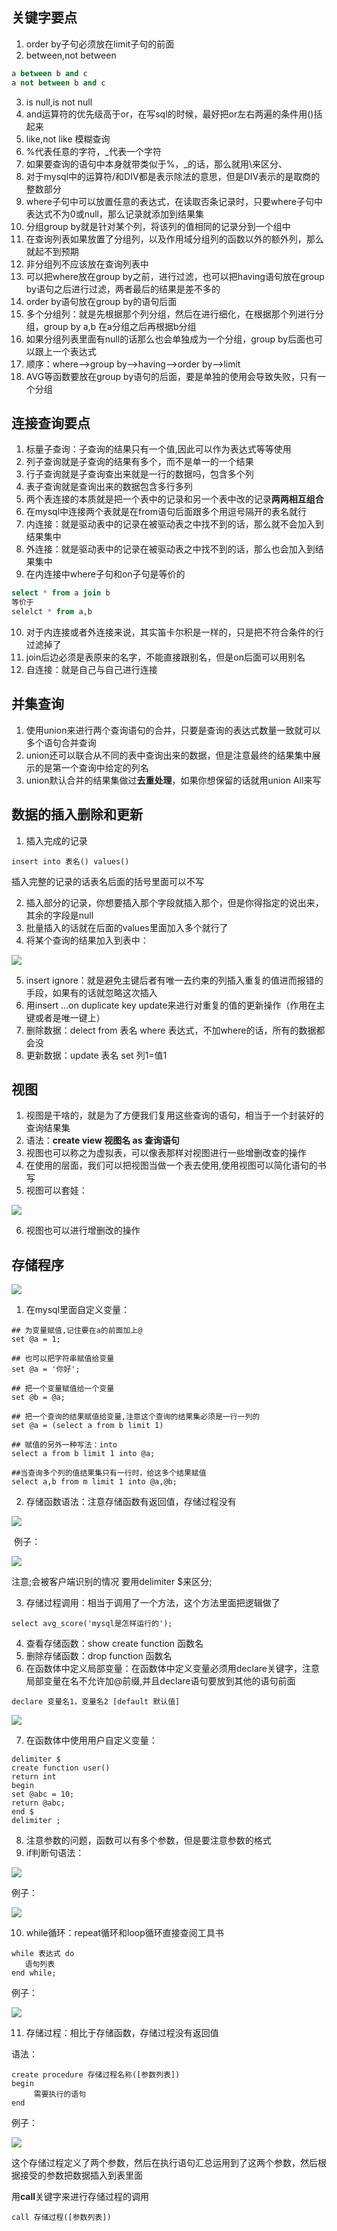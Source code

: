 ## 关键字要点

1. order by子句必须放在limit子句的前面
2. between,not between

```sql
a between b and c
a not between b and c
```

3. is null,is not null
4. and运算符的优先级高于or，在写sql的时候，最好把or左右两遍的条件用()括起来
5. like,not like 模糊查询
6. %代表任意的字符，_代表一个字符
7. 如果要查询的语句中本身就带类似于%，_的话，那么就用\来区分、
8. 对于mysql中的运算符/和DIV都是表示除法的意思，但是DIV表示的是取商的整数部分
9. where子句中可以放置任意的表达式，在读取否条记录时，只要where子句中表达式不为0或null，那么记录就添加到结果集
10. 分组group by就是针对某个列，将该列的值相同的记录分到一个组中
11. 在查询列表如果放置了分组列，以及作用域分组列的函数以外的额外列，那么就起不到预期
12. 非分组列不应该放在查询列表中
13. 可以把where放在group by之前，进行过滤，也可以把having语句放在group by语句之后进行过滤，两者最后的结果是差不多的
14. order by语句放在group by的语句后面
15. 多个分组列：就是先根据那个列分组，然后在进行细化，在根据那个列进行分组，group by a,b 在a分组之后再根据b分组
16. 如果分组列表里面有null的话那么也会单独成为一个分组，group by后面也可以跟上一个表达式
17. 顺序：where-->group by-->having-->order by-->limit
18. AVG等函数要放在group by语句的后面，要是单独的使用会导致失败，只有一个分组



## 连接查询要点

1. 标量子查询：子查询的结果只有一个值,因此可以作为表达式等等使用
2. 列子查询就是子查询的结果有多个，而不是单一的一个结果
3. 行子查询就是子查询查出来就是一行的数据吗，包含多个列
4. 表子查询就是查询出来的数据包含多行多列
5. 两个表连接的本质就是把一个表中的记录和另一个表中改的记录**两两相互组合**
6. 在mysql中连接两个表就是在from语句后面跟多个用逗号隔开的表名就行
7. 内连接：就是驱动表中的记录在被驱动表之中找不到的话，那么就不会加入到结果集中
8. 外连接：就是驱动表中的记录在被驱动表之中找不到的话，那么也会加入到结果集中
9. 在内连接中where子句和on子句是等价的

```sql
select * from a join b
等价于
selelct * from a,b
```

10. 对于内连接或者外连接来说，其实笛卡尔积是一样的，只是把不符合条件的行过滤掉了
11. join后边必须是表原来的名字，不能直接跟别名，但是on后面可以用别名
12. 自连接：就是自己与自己进行连接



## 并集查询

1. 使用union来进行两个查询语句的合并，只要是查询的表达式数量一致就可以多个语句合并查询
2. union还可以联合从不同的表中查询出来的数据，但是注意最终的结果集中展示的是第一个查询中给定的列名
3. union默认合并的结果集做过**去重处理**，如果你想保留的话就用union All来写



## 数据的插入删除和更新

1. 插入完成的记录

```mysql
insert into 表名() values()
```

插入完整的记录的话表名后面的括号里面可以不写

2. 插入部分的记录，你想要插入那个字段就插入那个，但是你得指定的说出来，其余的字段是null
3. 批量插入的话就在后面的values里面加入多个就行了
4. 将某个查询的结果加入到表中：

![](https://github.com/JOYBOY-777/ReadStudyNote/blob/main/javaimg/Mysql%E6%98%AF%E6%80%8E%E6%A0%B7%E8%BF%90%E8%A1%8C%E7%9A%84%E5%9B%BE%E7%89%87/5c1b729b36403a596f606d81dffbbfa.png?raw=true)

5. insert ignore：就是避免主键后者有唯一去约束的列插入重复的值进而报错的手段，如果有的话就忽略这次插入
6. 用insert ...on duplicate key update来进行对重复的值的更新操作（作用在主键或者是唯一键上）
7. 删除数据：delect from 表名 where 表达式，不加where的话，所有的数据都会没
8. 更新数据：update 表名 set 列1=值1



## 视图

1. 视图是干啥的，就是为了方便我们复用这些查询的语句，相当于一个封装好的查询结果集
2. 语法：**create view 视图名 as 查询语句**
3. 视图也可以称之为虚拟表，可以像表那样对视图进行一些增删改查的操作
4. 在使用的层面，我们可以把视图当做一个表去使用,使用视图可以简化语句的书写
5. 视图可以套娃：

![](https://github.com/JOYBOY-777/ReadStudyNote/blob/main/javaimg/Mysql%E6%98%AF%E6%80%8E%E6%A0%B7%E8%BF%90%E8%A1%8C%E7%9A%84%E5%9B%BE%E7%89%87/7849296a4f337546082f4d89f22b7bf.jpg?raw=true)

6. 视图也可以进行增删改的操作



## 存储程序

![](https://github.com/JOYBOY-777/ReadStudyNote/blob/main/javaimg/Mysql%E6%98%AF%E6%80%8E%E6%A0%B7%E8%BF%90%E8%A1%8C%E7%9A%84%E5%9B%BE%E7%89%87/45b410241875ade1bee839f04a088a0.jpg?raw=true)

1. 在mysql里面自定义变量：

```mysql
## 为变量赋值,记住要在a的前面加上@
set @a = 1;

## 也可以把字符串赋值给变量
set @a = '你好';

## 把一个变量赋值给一个变量
set @b = @a;

## 把一个查询的结果赋值给变量,注意这个查询的结果集必须是一行一列的
set @a = (select a from b limit 1)

## 赋值的另外一种写法：into
select a from b limit 1 into @a;

##当查询多个列的值结果集只有一行时，给这多个结果赋值
select a,b from m limit 1 into @a,@b;
```



2. 存储函数语法：注意存储函数有返回值，存储过程没有

![](https://github.com/JOYBOY-777/ReadStudyNote/blob/main/javaimg/Mysql%E6%98%AF%E6%80%8E%E6%A0%B7%E8%BF%90%E8%A1%8C%E7%9A%84%E5%9B%BE%E7%89%87/22ff29c56862b441cb8fc2d8b0d5506.jpg?raw=true)

​        例子：

![](https://github.com/JOYBOY-777/ReadStudyNote/blob/main/javaimg/Mysql%E6%98%AF%E6%80%8E%E6%A0%B7%E8%BF%90%E8%A1%8C%E7%9A%84%E5%9B%BE%E7%89%87/ef5631fbb4e90c44433fdbc9c735b18.jpg?raw=true)

注意;会被客户端识别的情况 要用delimiter $来区分;



3. 存储过程调用：相当于调用了一个方法，这个方法里面把逻辑做了

```mysql
select avg_score('mysql是怎样运行的');
```

4. 查看存储函数：show create function 函数名
5. 删除存储函数：drop function 函数名
6. 在函数体中定义局部变量：在函数体中定义变量必须用declare关键字，注意局部变量在名不允许加@前缀,并且declare语句要放到其他的语句前面

```mysql
declare 变量名1，变量名2 [default 默认值]
```

![](https://github.com/JOYBOY-777/ReadStudyNote/blob/main/javaimg/Mysql%E6%98%AF%E6%80%8E%E6%A0%B7%E8%BF%90%E8%A1%8C%E7%9A%84%E5%9B%BE%E7%89%87/105f45de85f8970e982ca8c9843beae.jpg?raw=true)

7. 在函数体中使用用户自定义变量：

```mysql
delimiter $
create function user()
return int 
begin
set @abc = 10;
return @abc;
end $
delimiter ;
```

8. 注意参数的问题，函数可以有多个参数，但是要注意参数的格式
9. if判断句语法：

![](https://github.com/JOYBOY-777/ReadStudyNote/blob/main/javaimg/Mysql%E6%98%AF%E6%80%8E%E6%A0%B7%E8%BF%90%E8%A1%8C%E7%9A%84%E5%9B%BE%E7%89%87/if%E8%AF%AD%E6%B3%95.jpg?raw=true)

例子：

![](https://github.com/JOYBOY-777/ReadStudyNote/blob/main/javaimg/Mysql%E6%98%AF%E6%80%8E%E6%A0%B7%E8%BF%90%E8%A1%8C%E7%9A%84%E5%9B%BE%E7%89%87/if%E8%AF%AD%E6%B3%95%E4%BE%8B%E5%AD%90.jpg?raw=true)

10. while循环：repeat循环和loop循环直接查阅工具书

```mysql
while 表达式 do
   语句列表
end while;   
```

例子：

![](https://github.com/JOYBOY-777/ReadStudyNote/blob/main/javaimg/Mysql%E6%98%AF%E6%80%8E%E6%A0%B7%E8%BF%90%E8%A1%8C%E7%9A%84%E5%9B%BE%E7%89%87/%E5%BE%AA%E7%8E%AF%E4%BE%8B%E5%AD%90.jpg?raw=true)

11. 存储过程：相比于存储函数，存储过程没有返回值

语法：

```mysql
create procedure 存储过程名称([参数列表])
begin 
     需要执行的语句
end     
```

例子：

![](https://github.com/JOYBOY-777/ReadStudyNote/blob/main/javaimg/Mysql%E6%98%AF%E6%80%8E%E6%A0%B7%E8%BF%90%E8%A1%8C%E7%9A%84%E5%9B%BE%E7%89%87/%E5%AD%98%E5%82%A8%E8%BF%87%E7%A8%8B%E4%BE%8B%E5%AD%90.jpg?raw=true)

这个存储过程定义了两个参数，然后在执行语句汇总运用到了这两个参数，然后根据接受的参数把数据插入到表里面

用**call**关键字来进行存储过程的调用

```mysql
call 存储过程([参数列表])
```



















































